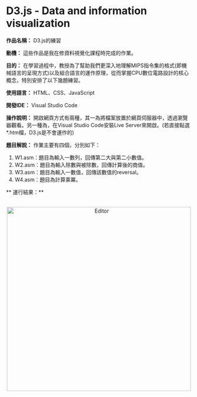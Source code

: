 # D3.js - Data and information visualization

**作品名稱：** D3.js的練習

**動機：** 這些作品是我在修資料視覺化課程時完成的作業。

**目的：** 在學習過程中，教授為了幫助我們更深入地理解MIPS指令集的格式(即機械語言的呈現方式)以及組合語言的運作原理，從而掌握CPU數位電路設計的核心概念，特別安排了以下幾題練習。

**使用語言：** HTML、CSS、JavaScript

**開發IDE：** Visual Studio Code

**操作說明：** 開啟網頁方式有兩種，其一為將檔案放置於網頁伺服器中，透過瀏覽器觀看。另一種為，在Visual Studio Code安裝Live Server來開啟。(若直接點選*.htm檔，D3.js是不會運作的)

**題目解說：** 作業主要有四個，分別如下：
1. W1.asm：題目為輸入一數列，回傳第二大與第二小數值。
3. W2.asm：題目為輸入除數與被除數，回傳計算後的商值。
4. W3.asm：題目為輸入一數值，回傳該數值的reversal。
5. W4.asm：題目為計算乘冪。

** 運行結果：** 

<br>
<div align="center">
	<img src="./路線資訊.png" alt="Editor" width="500">
</div>
<br>
